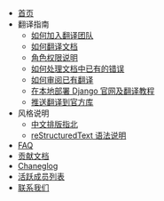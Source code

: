 * [首页](docs/home)
* 翻译指南
    * [如何加入翻译团队](docs/join-our-team)
    * [如何翻译文档](docs/use-transifex-translate.md)
    * [角色权限说明](docs/role)
    * [如何处理文档中已有的错误](docs/fix-typo)
    * [如何审阅已有翻译](docs/reviewer-guide)
    * [在本地部署 Django 官网及翻译教程](docs/local-preview)
    * [推送翻译到官方库](docs/push-translation)
* 风格说明
    * [中文排版指北](docs/copywriting)
    * [reStructuredText 语法说明](docs/rst)
* [FAQ](docs/faq)
* [贡献文档](docs/contibute-this-docs)
* [Chaneglog](docs/changelog)
* [活跃成员列表](docs/team)
* [联系我们](docs/contact)
